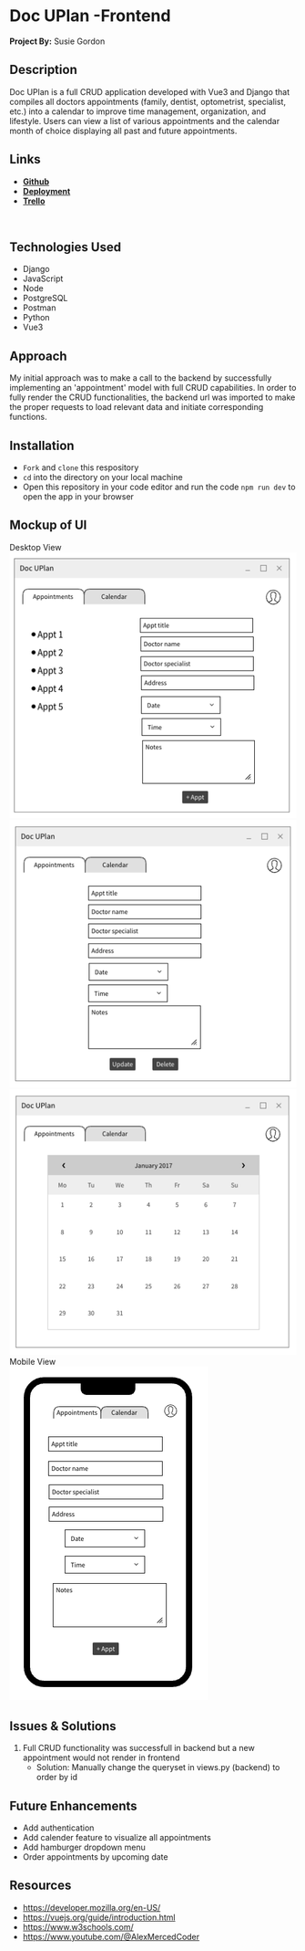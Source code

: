 # Doc UPlan -Frontend
**Project By:** Susie Gordon

## Description
Doc UPlan is a full CRUD application developed with Vue3 and Django that compiles all doctors appointments (family, dentist, optometrist, specialist, etc.) into a calendar to improve time management, organization, and lifestyle. Users can view a list of various appointments and the calendar month of choice displaying all past and future appointments. 

## Links
- [**Github**](https://github.com/choisus08/docuplan_frontend)
- [**Deployment**](https://glittery-puppy-11f963.netlify.app/)
- [**Trello**](https://trello.com/b/v5jUhSlv/doc-uplan)
</br>

## Technologies Used
- Django
- JavaScript
- Node
- PostgreSQL
- Postman
- Python
- Vue3

## Approach
My initial approach was to make a call to the backend by successfully implementing an 'appointment' model with full CRUD capabilities. In order to fully render the CRUD functionalities, the backend url was imported to make the proper requests to load relevant data and initiate corresponding functions.

## Installation
- `Fork` and `clone` this respository
- `cd` into the directory on your local machine
- Open this repository in your code editor and run the code `npm run dev` to open the app in your browser

## Mockup of UI <br>
Desktop View </br>
<img src= "./public/mockup1.png" alt="Dekstop UI"> 
<img src="./public/mockup2.png" alt="Dekstop UI">
<img src="./public/mockup3.png" alt="Dekstop UI">
</br>
Mobile View <br>
<img src="./public/mockup4.png" alt="Mobile UI">
</br>

## Issues & Solutions
1. Full CRUD functionality was successfull in backend but a new appointment would not render in frontend 
    - Solution: Manually change the queryset in views.py (backend) to order by id 

## Future Enhancements
- Add authentication
- Add calender feature to visualize all appointments
- Add hamburger dropdown menu
- Order appointments by upcoming date

## Resources 
- https://developer.mozilla.org/en-US/
- https://vuejs.org/guide/introduction.html
- https://www.w3schools.com/
- https://www.youtube.com/@AlexMercedCoder